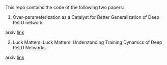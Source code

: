 This repo contains the code of the following two papers:

1. Over-parameterization as a Catalyst for Better Generalization of Deep ReLU network

arxiv [link](https://arxiv.org/abs/1909.13458)

2. Luck Matters: Luck Matters: Understanding Training Dynamics of Deep ReLU Networks

arxiv [link](https://arxiv.org/abs/1905.13405)
